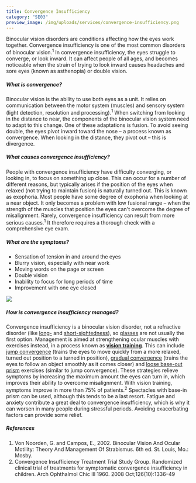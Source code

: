 ```yaml
---
title: Convergence Insufficiency
category: "SE03"
preview_image: /img/uploads/services/convergence-insufficiency.png
---
```

<div class="employee-heading">
<p>Binocular vision disorders are conditions affecting how the eyes work together. Convergence insufficiency is one of the most common disorders of binocular vision.<sup>1</sup> In convergence insufficiency, the eyes struggle to converge, or look inward. It can affect people of all ages, and becomes noticeable when the strain of trying to look inward causes headaches and sore eyes (known as asthenopia) or double vision.</p>
</div>

##### What is convergence?

Binocular vision is the ability to use both eyes as a unit. It relies on communication between the motor system (muscles) and sensory system (light detection, resolution and processing).<sup>1</sup> When switching from looking in the distance to near, the components of the binocular vision system need to adapt to this change. One of these adaptations is fusion. To avoid seeing double, the eyes pivot inward toward the nose – a process known as convergence. When looking in the distance, they pivot out – this is divergence.

##### What causes convergence insufficiency?

People with convergence insufficiency have difficulty converging, or looking in, to focus on something up close. This can occur for a number of different reasons, but typically arises if the position of the eyes when relaxed (not trying to maintain fusion) is naturally turned out. This is known as exophoria. Most people have some degree of exophoria when looking at a near object. It only becomes a problem with low fusional range – when the strength of the muscles that position the eyes can't overcome the degree of misalignment. Rarely, convergence insufficiency can result from more serious causes.<sup>1</sup> It therefore requires a thorough check with a comprehensive eye exam.

##### What are the symptoms?

* Sensation of tension in and around the eyes
* Blurry vision, especially with near work
* Moving words on the page or screen
* Double vision
* Inability to focus for long periods of time
* Improvement with one eye closed

![](/img/uploads/convergence-insuffiicency.jpeg)

##### How is convergence insufficiency managed?

Convergence insufficiency is a binocular vision disorder, not a refractive disorder (like [long-](https://www.innovativeeyecare.com.au/what-we-do/hyperopia) and [short-sightedness](https://www.innovativeeyecare.com.au/what-we-do/myopia)), so [glasses](https://www.innovativeeyecare.com.au/what-we-do/glasses) are not usually the first option. Management is aimed at strengthening ocular muscles with exercises instead, in a process known as <b>[vision training](https://www.innovativeeyecare.com.au/what-we-do/vision-training)</b>. This can include [jump convergence](https://www.innovativeeyecare.com.au/patient-resources/vision-training-with-binocular-string) (trains the eyes to move quickly from a more relaxed, turned out position to a turned in position), [gradual convergence](https://www.innovativeeyecare.com.au/patient-resources/vision-training-push-up-exercises) (trains the eyes to follow an object smoothly as it comes closer) and [loose base-out prism](https://www.innovativeeyecare.com.au/patient-resources/vision-training-with-loose-prisms) exercises (similar to jump convergence). These strategies relieve symptoms by increasing the maximum amount the eyes can turn in, which improves their ability to overcome misalignment. With vision training, symptoms improve in more than 75% of patients.<sup>2</sup> Spectacles with base-in prism can be used, although this tends to be a last resort. Fatigue and anxiety contribute a great deal to convergence insufficiency, which is why it can worsen in many people during stressful periods. Avoiding exacerbating factors can provide some relief.

##### References

1. Von Noorden, G. and Campos, E., 2002. Binocular Vision And Ocular Motility: Theory And Management Of Strabismus. 6th ed. St. Louis, Mo.: Mosby.
2. Convergence Insufficiency Treatment Trial Study Group. Randomized clinical trial of treatments for symptomatic convergence insufficiency in children. Arch Ophthalmol Chic Ill 1960. 2008 Oct;126(10):1336–49